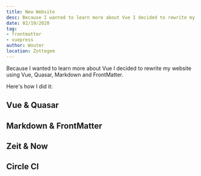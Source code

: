 ```yaml
---
title: New Website
desc: Because I wanted to learn more about Vue I decided to rewrite my website using Vue, Quasar, Markdown and FrontMatter.
date: 02/19/2020
tag:
- frontmatter
- vuepress
author: Wouter
location: Zottegem
---
```


Because I wanted to learn more about Vue I decided to rewrite my website using Vue, Quasar, Markdown and FrontMatter.

Here's how I did it:

## Vue & Quasar


## Markdown & FrontMatter


## Zeit & Now


## Circle CI

